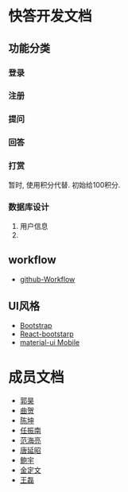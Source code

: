 # 快答开发文档


## 功能分类


### 登录


### 注册


### 提问


### 回答

### 打赏
暂时, 使用积分代替. 初始给100积分.


### 数据库设计

1. 用户信息
2. 




## workflow

* [github-Workflow](./workflow.md)



## UI风格
* [Bootstrap](http://getbootstrap.com/)
* [React-bootstarp](https://react-bootstrap.github.io/)
* [material-ui Mobile](http://www.material-ui.com/)


# 成员文档

* [郭昊](./01.guohao/index.md)
* [曲贺](./02.quhe/index.md)
* [陈坤](./03.chenkun/index.md)
* [任振南](./04.renzhennan/index.md)
* [范海亮](./05.fanhailiang/index.md)
* [唐延昭](./06.tangyanzhao/index.md)
* [鲍宇](./07.baoyu/index.md)
* [金定文](./08.jindingwen/index.md)
* [王磊](./09.Richard.Wang/index.md)

